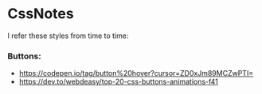 # CssNotes

I refer these styles from time to time:

### Buttons:
- https://codepen.io/tag/button%20hover?cursor=ZD0xJm89MCZwPTI=
- https://dev.to/webdeasy/top-20-css-buttons-animations-f41
